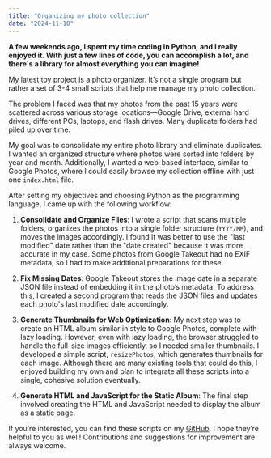 ```yaml
---
title: "Organizing my photo collection"
date: "2024-11-10"
---
```


**A few weekends ago, I spent my time coding in Python, and I really enjoyed it. With just a few lines of code, you can accomplish a lot, and there's a library for almost everything you can imagine!**

My latest toy project is a photo organizer. It’s not a single program but rather a set of 3-4 small scripts that help me manage my photo collection.

The problem I faced was that my photos from the past 15 years were scattered across various storage locations—Google Drive, external hard drives, different PCs, laptops, and flash drives. Many duplicate folders had piled up over time.

My goal was to consolidate my entire photo library and eliminate duplicates. I wanted an organized structure where photos were sorted into folders by year and month. Additionally, I wanted a web-based interface, similar to Google Photos, where I could easily browse my collection offline with just one `index.html` file.

After setting my objectives and choosing Python as the programming language, I came up with the following workflow:

1. **Consolidate and Organize Files**: I wrote a script that scans multiple folders, organizes the photos into a single folder structure (`YYYY/MM`), and moves the images accordingly. I found it was better to use the "last modified" date rather than the "date created" because it was more accurate in my case. Some photos from Google Takeout had no EXIF metadata, so I had to make additional preparations for these.

2. **Fix Missing Dates**: Google Takeout stores the image date in a separate JSON file instead of embedding it in the photo’s metadata. To address this, I created a second program that reads the JSON files and updates each photo's last modified date accordingly.

3. **Generate Thumbnails for Web Optimization**: My next step was to create an HTML album similar in style to Google Photos, complete with lazy loading. However, even with lazy loading, the browser struggled to handle the full-size images efficiently, so I needed smaller thumbnails. I developed a simple script, `resizePhotos`, which generates thumbnails for each image. Although there are many existing tools that could do this, I enjoyed building my own and plan to integrate all these scripts into a single, cohesive solution eventually.

4. **Generate HTML and JavaScript for the Static Album**: The final step involved creating the HTML and JavaScript needed to display the album as a static page.

If you’re interested, you can find these scripts on my [GitHub](https://github.com/valyoh/photoOrganizer). I hope they’re helpful to you as well! Contributions and suggestions for improvement are always welcome.

